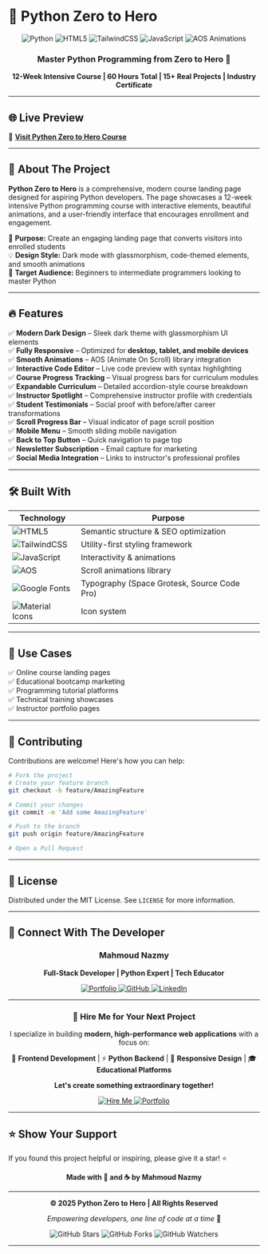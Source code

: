# 🐍 **Python Zero to Hero**

<div align="center">

<img src="https://img.shields.io/badge/Python-3776AB?style=for-the-badge&logo=python&logoColor=white" alt="Python"/>
<img src="https://img.shields.io/badge/HTML5-E34F26?style=for-the-badge&logo=html5&logoColor=white" alt="HTML5"/>
<img src="https://img.shields.io/badge/TailwindCSS-38B2AC?style=for-the-badge&logo=tailwind-css&logoColor=white" alt="TailwindCSS"/>
<img src="https://img.shields.io/badge/JavaScript-F7DF1E?style=for-the-badge&logo=javascript&logoColor=black" alt="JavaScript"/>
<img src="https://img.shields.io/badge/AOS-4FC08D?style=for-the-badge&logo=vue.js&logoColor=white" alt="AOS Animations"/>

### **Master Python Programming from Zero to Hero** 🚀

**12-Week Intensive Course | 60 Hours Total | 15+ Real Projects | Industry Certificate**


</div>

---

## 🌐 **Live Preview**
🔗 **[Visit Python Zero to Hero Course](https://mahmoudnazmy.github.io/Python-Zero-to-Hero/)**  

---

## 📖 **About The Project**

**Python Zero to Hero** is a comprehensive, modern course landing page designed for aspiring Python developers. The page showcases a 12-week intensive Python programming course with interactive elements, beautiful animations, and a user-friendly interface that encourages enrollment and engagement.

🎯 **Purpose:** Create an engaging landing page that converts visitors into enrolled students  
💡 **Design Style:** Dark mode with glassmorphism, code-themed elements, and smooth animations  
🎨 **Target Audience:** Beginners to intermediate programmers looking to master Python  

---

## 🔥 **Features**

✅ **Modern Dark Design** – Sleek dark theme with glassmorphism UI elements  
✅ **Fully Responsive** – Optimized for **desktop, tablet, and mobile devices**  
✅ **Smooth Animations** – AOS (Animate On Scroll) library integration  
✅ **Interactive Code Editor** – Live code preview with syntax highlighting  
✅ **Course Progress Tracking** – Visual progress bars for curriculum modules  
✅ **Expandable Curriculum** – Detailed accordion-style course breakdown  
✅ **Instructor Spotlight** – Comprehensive instructor profile with credentials  
✅ **Student Testimonials** – Social proof with before/after career transformations  
✅ **Scroll Progress Bar** – Visual indicator of page scroll position  
✅ **Mobile Menu** – Smooth sliding mobile navigation  
✅ **Back to Top Button** – Quick navigation to page top  
✅ **Newsletter Subscription** – Email capture for marketing  
✅ **Social Media Integration** – Links to instructor's professional profiles  

---

## 🛠️ **Built With**

<div align="center">

| Technology | Purpose |
|------------|---------|
| <img src="https://img.shields.io/badge/HTML5-E34F26?style=flat-square&logo=html5&logoColor=white" alt="HTML5"/> | Semantic structure & SEO optimization |
| <img src="https://img.shields.io/badge/TailwindCSS-38B2AC?style=flat-square&logo=tailwind-css&logoColor=white" alt="TailwindCSS"/> | Utility-first styling framework |
| <img src="https://img.shields.io/badge/JavaScript-F7DF1E?style=flat-square&logo=javascript&logoColor=black" alt="JavaScript"/> | Interactivity & animations |
| <img src="https://img.shields.io/badge/AOS-4FC08D?style=flat-square&logo=vue.js&logoColor=white" alt="AOS"/> | Scroll animations library |
| <img src="https://img.shields.io/badge/Google_Fonts-4285F4?style=flat-square&logo=google&logoColor=white" alt="Google Fonts"/> | Typography (Space Grotesk, Source Code Pro) |
| <img src="https://img.shields.io/badge/Material_Icons-757575?style=flat-square&logo=google&logoColor=white" alt="Material Icons"/> | Icon system |

</div>

---

## 🎯 **Use Cases**

✅ Online course landing pages  
✅ Educational bootcamp marketing  
✅ Programming tutorial platforms  
✅ Technical training showcases  
✅ Instructor portfolio pages  

---

## 🤝 **Contributing**

Contributions are welcome! Here's how you can help:
```bash
# Fork the project
# Create your feature branch
git checkout -b feature/AmazingFeature

# Commit your changes
git commit -m 'Add some AmazingFeature'

# Push to the branch
git push origin feature/AmazingFeature

# Open a Pull Request
```

---

## 📜 **License**

Distributed under the MIT License. See `LICENSE` for more information.

---

## 🌟 **Connect With The Developer**

<div align="center">

### **Mahmoud Nazmy**
**Full-Stack Developer | Python Expert | Tech Educator**

<a href="https://mahmoudnazmy.github.io/Portfolio/">
  <img src="https://img.shields.io/badge/Portfolio-FF5722?style=for-the-badge&logo=google-chrome&logoColor=white" alt="Portfolio"/>
</a>
<a href="https://github.com/MahmoudNazmy">
  <img src="https://img.shields.io/badge/GitHub-100000?style=for-the-badge&logo=github&logoColor=white" alt="GitHub"/>
</a>
<a href="https://www.linkedin.com/in/mahmoud-n/">
  <img src="https://img.shields.io/badge/LinkedIn-0077B5?style=for-the-badge&logo=linkedin&logoColor=white" alt="LinkedIn"/>
</a>

---

### 💼 **Hire Me for Your Next Project**

I specialize in building **modern, high-performance web applications** with a focus on:

🎨 **Frontend Development** | ⚡ **Python Backend** | 📱 **Responsive Design** | 🎓 **Educational Platforms**

**Let's create something extraordinary together!**

<a href="https://www.facebook.com/11mahmoud12">
  <img src="https://img.shields.io/badge/Hire_Me-EA4335?style=for-the-badge&logo=gmail&logoColor=white" alt="Hire Me"/>
</a>
<a href="https://mahmoudnazmy.github.io/Portfolio/">
  <img src="https://img.shields.io/badge/View_Portfolio-4285F4?style=for-the-badge&logo=google-chrome&logoColor=white" alt="Portfolio"/>
</a>

</div>

---

## ⭐ **Show Your Support**

If you found this project helpful or inspiring, please give it a star! ⭐

<div align="center">

**Made with 💜 and ☕ by Mahmoud Nazmy**

---

**© 2025 Python Zero to Hero | All Rights Reserved**

*Empowering developers, one line of code at a time* 🐍

<img src="https://img.shields.io/github/stars/yourusername/python-zero-to-hero?style=social" alt="GitHub Stars"/>
<img src="https://img.shields.io/github/forks/yourusername/python-zero-to-hero?style=social" alt="GitHub Forks"/>
<img src="https://img.shields.io/github/watchers/yourusername/python-zero-to-hero?style=social" alt="GitHub Watchers"/>

</div>

---
</div>
